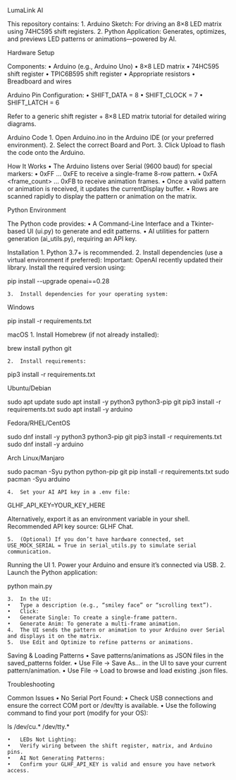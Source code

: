 LumaLink AI

This repository contains:
	1.	Arduino Sketch: For driving an 8×8 LED matrix using 74HC595 shift registers.
	2.	Python Application: Generates, optimizes, and previews LED patterns or animations—powered by AI.

Hardware Setup

Components:
	•	Arduino (e.g., Arduino Uno)
	•	8×8 LED matrix
	•	74HC595 shift register
	•	TPIC6B595 shift register
	•	Appropriate resistors
	•	Breadboard and wires

Arduino Pin Configuration:
	•	SHIFT_DATA = 8
	•	SHIFT_CLOCK = 7
	•	SHIFT_LATCH = 6

Refer to a generic shift register + 8×8 LED matrix tutorial for detailed wiring diagrams.

Arduino Code
	1.	Open Arduino.ino in the Arduino IDE (or your preferred environment).
	2.	Select the correct Board and Port.
	3.	Click Upload to flash the code onto the Arduino.

How It Works
	•	The Arduino listens over Serial (9600 baud) for special markers:
	•	0xFF ... 0xFE to receive a single-frame 8-row pattern.
	•	0xFA <frame_count> ... 0xFB to receive animation frames.
	•	Once a valid pattern or animation is received, it updates the currentDisplay buffer.
	•	Rows are scanned rapidly to display the pattern or animation on the matrix.

Python Environment

The Python code provides:
	•	A Command-Line Interface and a Tkinter-based UI (ui.py) to generate and edit patterns.
	•	AI utilities for pattern generation (ai_utils.py), requiring an API key.

Installation
	1.	Python 3.7+ is recommended.
	2.	Install dependencies (use a virtual environment if preferred):
Important: OpenAI recently updated their library. Install the required version using:

pip install --upgrade openai==0.28


	3.	Install dependencies for your operating system:

Windows

pip install -r requirements.txt

macOS
	1.	Install Homebrew (if not already installed):

brew install python git


	2.	Install requirements:

pip3 install -r requirements.txt



Ubuntu/Debian

sudo apt update
sudo apt install -y python3 python3-pip git
pip3 install -r requirements.txt
sudo apt install -y arduino

Fedora/RHEL/CentOS

sudo dnf install -y python3 python3-pip git
pip3 install -r requirements.txt
sudo dnf install -y arduino

Arch Linux/Manjaro

sudo pacman -Syu python python-pip git
pip install -r requirements.txt
sudo pacman -Syu arduino

	4.	Set your AI API key in a .env file:

GLHF_API_KEY=YOUR_KEY_HERE

Alternatively, export it as an environment variable in your shell. Recommended API key source: GLHF Chat.

	5.	(Optional) If you don’t have hardware connected, set USE_MOCK_SERIAL = True in serial_utils.py to simulate serial communication.

Running the UI
	1.	Power your Arduino and ensure it’s connected via USB.
	2.	Launch the Python application:

python main.py


	3.	In the UI:
	•	Type a description (e.g., “smiley face” or “scrolling text”).
	•	Click:
	•	Generate Single: To create a single-frame pattern.
	•	Generate Anim: To generate a multi-frame animation.
	4.	The UI sends the pattern or animation to your Arduino over Serial and displays it on the matrix.
	5.	Use Edit and Optimize to refine patterns or animations.

Saving & Loading Patterns
	•	Save patterns/animations as JSON files in the saved_patterns folder.
	•	Use File -> Save As… in the UI to save your current pattern/animation.
	•	Use File -> Load to browse and load existing .json files.

Troubleshooting

Common Issues
	•	No Serial Port Found:
	•	Check USB connections and ensure the correct COM port or /dev/tty is available.
	•	Use the following command to find your port (modify for your OS):

ls /dev/cu.* /dev/tty.*


	•	LEDs Not Lighting:
	•	Verify wiring between the shift register, matrix, and Arduino pins.
	•	AI Not Generating Patterns:
	•	Confirm your GLHF_API_KEY is valid and ensure you have network access.